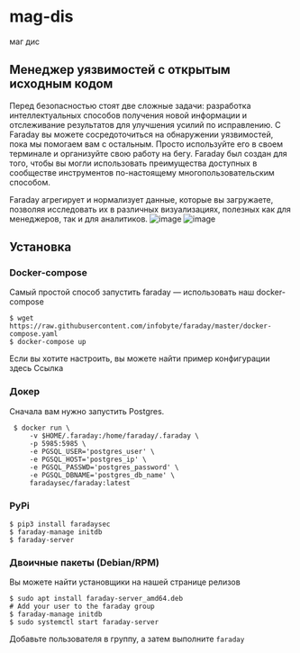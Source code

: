 # mag-dis
маг дис
## Менеджер уязвимостей с открытым исходным кодом

Перед безопасностью стоят две сложные задачи: разработка интеллектуальных способов получения новой информации и отслеживание результатов для улучшения усилий по исправлению. С Faraday вы можете сосредоточиться на обнаружении уязвимостей, пока мы помогаем вам с остальным. Просто используйте его в своем терминале и организуйте свою работу на бегу. Faraday был создан для того, чтобы вы могли использовать преимущества доступных в сообществе инструментов по-настоящему многопользовательским способом.

Faraday агрегирует и нормализует данные, которые вы загружаете, позволяя исследовать их в различных визуализациях, полезных как для менеджеров, так и для аналитиков.
![image](https://github.com/user-attachments/assets/ea75d280-bd45-478d-a7d3-eef24a6aca68)
![image](https://github.com/user-attachments/assets/09891183-cf20-449a-8ec8-5192023dde7d)

## Установка

### Docker-compose

Самый простой способ запустить faraday — использовать наш docker-compose
```
$ wget https://raw.githubusercontent.com/infobyte/faraday/master/docker-compose.yaml
$ docker-compose up
```
Если вы хотите настроить, вы можете найти пример конфигурации здесь Ссылка

### Докер
Сначала вам нужно запустить Postgres.
```
 $ docker run \
     -v $HOME/.faraday:/home/faraday/.faraday \
     -p 5985:5985 \
     -e PGSQL_USER='postgres_user' \
     -e PGSQL_HOST='postgres_ip' \
     -e PGSQL_PASSWD='postgres_password' \
     -e PGSQL_DBNAME='postgres_db_name' \
     faradaysec/faraday:latest
```

### PyPi
```
$ pip3 install faradaysec
$ faraday-manage initdb
$ faraday-server
```

### Двоичные пакеты (Debian/RPM)

Вы можете найти установщики на нашей странице релизов
```
$ sudo apt install faraday-server_amd64.deb
# Add your user to the faraday group
$ faraday-manage initdb
$ sudo systemctl start faraday-server
```

Добавьте пользователя в группу, а затем выполните `faraday`

